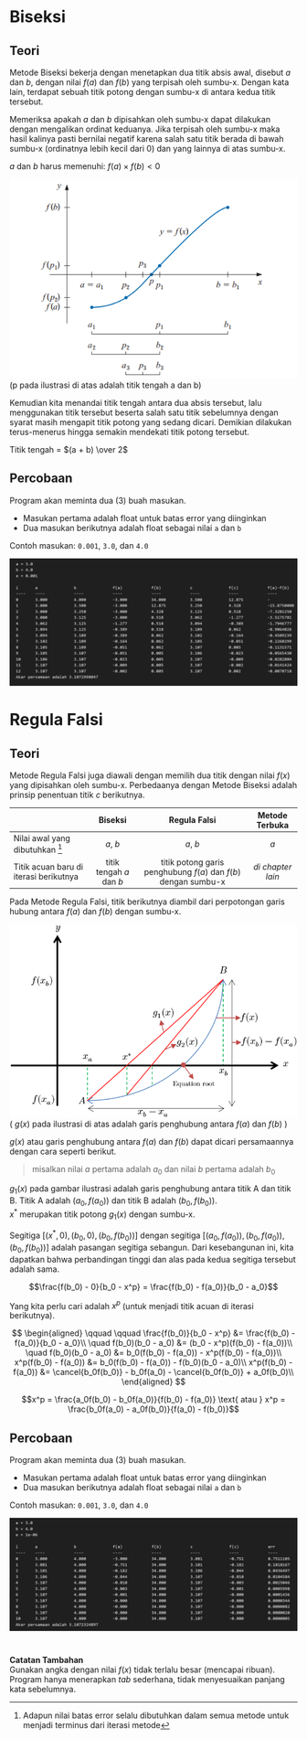 # Biseksi
## Teori
Metode Biseksi bekerja dengan menetapkan dua titik absis awal, disebut $a$ dan $b$, dengan nilai $f(a)$ dan $f(b)$ yang terpisah oleh sumbu-x. Dengan kata lain, terdapat sebuah titik potong dengan sumbu-x di antara kedua titik tersebut.

Memeriksa apakah $a$ dan $b$ dipisahkan oleh sumbu-x dapat dilakukan dengan mengalikan ordinat keduanya. Jika terpisah oleh sumbu-x maka hasil kalinya pasti bernilai negatif karena salah satu titik berada di bawah sumbu-x (ordinatnya lebih kecil dari 0) dan yang lainnya di atas sumbu-x.

$a$ dan $b$ harus memenuhi: $f(a) \times f(b) < 0$

![Ilustrasi metode biseksi](../../assets/akar_non_linier/biseksi_ilustrasi.png)
(p pada ilustrasi di atas adalah titik tengah a dan b)

Kemudian kita menandai titik tengah antara dua absis tersebut, lalu menggunakan titik tersebut beserta salah satu titik sebelumnya dengan syarat masih mengapit titik potong yang sedang dicari. Demikian dilakukan terus-menerus hingga semakin mendekati titik potong tersebut.

Titik tengah = $(a + b) \over 2$

## Percobaan
Program akan meminta dua (3) buah masukan.
- Masukan pertama adalah float untuk batas error yang diinginkan
- Dua masukan berikutnya adalah float sebagai nilai `a` dan `b`

Contoh masukan: `0.001`, `3.0`, dan `4.0`

![Tampilan hasil dari pemanggilan function biseksi](../../assets/akar_non_linier/biseksi.png)

# Regula Falsi
## Teori

Metode Regula Falsi juga diawali dengan memilih dua titik dengan nilai $f(x)$ yang dipisahkan oleh sumbu-x. Perbedaanya dengan Metode Biseksi adalah prinsip penentuan titik $c$ berikutnya.

|  | Biseksi | Regula Falsi | Metode Terbuka |
| --- | :---: | :---: | :---: |
| Nilai awal yang dibutuhkan [^1] | $a$, $b$ | $a$, $b$ | $a$ |
| Titik acuan baru di iterasi berikutnya | titik tengah $a$ dan $b$ | titik potong garis penghubung $f(a)$ dan $f(b)$ dengan sumbu-x | *di chapter lain* |

[^1]: Adapun nilai batas error selalu dibutuhkan dalam semua metode untuk menjadi terminus dari iterasi metode

Pada Metode Regula Falsi, titik berikutnya diambil dari perpotongan garis hubung antara $f(a)$ dan $f(b)$ dengan sumbu-x.

![Ilustrasi metode regula falsi](../../assets/akar_non_linier/regula_falsi_ilustrasi.png)
( $g(x)$ pada ilustrasi di atas adalah garis penghubung antara $f(a)$ dan $f(b)$ )

$g(x)$ atau garis penghubung antara $f(a)$ dan $f(b)$ dapat dicari persamaannya dengan cara seperti berikut.
> misalkan nilai $a$ pertama adalah $a_0$ dan nilai $b$ pertama adalah $b_0$

$g_1(x)$ pada gambar ilustrasi adalah garis penghubung antara titik A dan titik B. Titik A adalah $(a_0, f(a_0))$ dan titik B adalah $(b_0, f(b_0))$.
<br>
$x^*$ merupakan titik potong $g_1(x)$ dengan sumbu-x.

Segitiga $[(x^*,0), (b_0, 0), (b_0, f(b_0))]$ dengan segitiga $[(a_0,f(a_0)), (b_0, f(a_0)), (b_0, f(b_0))]$ adalah pasangan segitiga sebangun. Dari kesebangunan ini, kita dapatkan bahwa perbandingan tinggi dan alas pada kedua segitiga tersebut adalah sama.

$$\frac{f(b_0) - 0}{b_0 - x^p} = \frac{f(b_0) - f(a_0)}{b_0 - a_0}$$

Yang kita perlu cari adalah $x^p$ (untuk menjadi titik acuan di iterasi berikutnya).

$$
\begin{aligned}
\qquad \qquad \frac{f(b_0)}{b_0 - x^p} &= \frac{f(b_0) - f(a_0)}{b_0 - a_0}\\
\quad f(b_0)(b_0 - a_0) &= (b_0 - x^p)(f(b_0) - f(a_0))\\
\quad f(b_0)(b_0 - a_0) &= b_0(f(b_0) - f(a_0)) - x^p(f(b_0) - f(a_0))\\
x^p(f(b_0) - f(a_0)) &= b_0(f(b_0) - f(a_0)) - f(b_0)(b_0 - a_0)\\
x^p(f(b_0) - f(a_0)) &= \cancel{b_0f(b_0)} - b_0f(a_0) - \cancel{b_0f(b_0)} + a_0f(b_0)\\
\end{aligned}
$$

$$x^p = \frac{a_0f(b_0) - b_0f(a_0)}{f(b_0) - f(a_0)} \text{ atau } x^p = \frac{b_0f(a_0) - a_0f(b_0)}{f(a_0) - f(b_0)}$$

## Percobaan

Program akan meminta dua (3) buah masukan.
- Masukan pertama adalah float untuk batas error yang diinginkan
- Dua masukan berikutnya adalah float sebagai nilai `a` dan `b`

Contoh masukan: `0.001`, `3.0`, dan `4.0`

![Tampilan hasil dari pemanggilan function biseksi](../../assets/akar_non_linier/regula_falsi.png)

#
**Catatan Tambahan**<br>
Gunakan angka dengan nilai $f(x)$ tidak terlalu besar (mencapai ribuan). Program hanya menerapkan *tab* sederhana, tidak menyesuaikan panjang kata sebelumnya.
